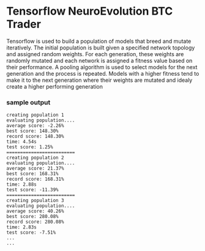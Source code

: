 # Tensorflow NeuroEvolution BTC Trader
Tensorflow is used to build a population of models that breed and mutate iteratively. The initial population is built given a specified network topology and assigned random weights. For each generation, these weights are randomly mutated and each network is assigned a fitness value based on their performance. A pooling algorithm is used to select models for the next generation and the process is repeated. Models with a higher fitness tend to make it to the next generation where their weights are mutated and idealy create a higher performing generation

### sample output
```
creating population 1
evaluating population....
average score: -2.26%
best score: 148.30%
record score: 148.30%
time: 4.54s
test score: 1.25%
=========================
creating population 2
evaluating population....
average score: 21.37%
best score: 168.31%
record score: 168.31%
time: 2.88s
test score: -11.39%
=========================
creating population 3
evaluating population....
average score: 40.26%
best score: 280.08%
record score: 280.08%
time: 2.83s
test score: -7.51%
...
...
```
